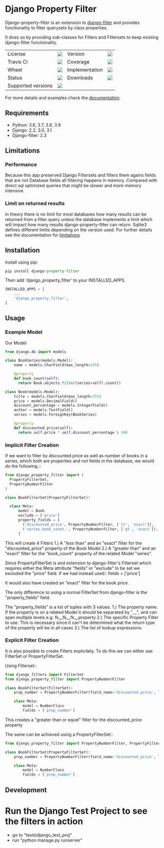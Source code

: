 # Django Property Filter

Django-property-filter is an extension to [django-filter](https://pypi.org/projhttps://pypi.org/project/django-filter/ect/django-filter/) and provides functionality to filter querysets by class properties.

It does so by providing sub-classes for Filters and Filtersets to keep existing django-filter functionality.

<table>
    <tr>
        <td>License</td>
        <td><img src='https://img.shields.io/pypi/l/django-property-filter.svg'></td>
        <td>Version</td>
        <td><img src='https://img.shields.io/pypi/v/django-property-filter.svg'></td>
    </tr>
    <tr>
        <td>Travis CI</td>
        <td><img src='https://travis-ci.com/ericziethen/django-property-filter.svg?branch=master'></td>
        <td>Coverage</td>
        <td><img src='https://codecov.io/gh/ericziethen/django-property-filter/branch/master/graph/badge.svg'></td>
    </tr>
    <tr>
        <td>Wheel</td>
        <td><img src='https://img.shields.io/pypi/wheel/django-property-filter.svg'></td>
        <td>Implementation</td>
        <td><img src='https://img.shields.io/pypi/implementation/django-property-filter.svg'></td>
    </tr>
    <tr>
        <td>Status</td>
        <td><img src='https://img.shields.io/pypi/status/django-property-filter.svg'></td>
        <td>Downloads</td>
        <td><img src='https://img.shields.io/pypi/dm/django-property-filter.svg'></td>
    </tr>
    <tr>
        <td>Supported versions</td>
        <td><img src='https://img.shields.io/pypi/pyversions/django-property-filter.svg'></td>
    </tr>
</table>

For more details and examples check the [documentation](https://django-property-filter.readthedocs.io/en/stable/).

## Requirements

* Python: 3.6, 3.7, 3.8, 3.9
* Django: 2.2, 3.0, 3.1
* Django-filter: 2.3

## Limitations

### Performance
Because this app preserved Django Filtersets and filters them agains fields that are not Database fields all filtering happens in memory.
Compared with direct sql optimized queries that might be slower and more memory intensive.

### Limit on returned results
In theory there is no limit for most databases how many results can be returned from a filter query unless the database implements a limit which will impact how many results django-property-filter can return.
Sqlite3 defines different limits depending on the version used.
For further details see the documentation for [limitations](https://django-property-filter.readthedocs.io/en/stable/guide/overview.html#limitations)

## Installation

Install using pip:

```python
pip install django-property-filter
```

Then add 'django_property_filter' to your INSTALLED_APPS.

```python
INSTALLED_APPS = [
    ...
    'django_property_filter',
]
```

## Usage

### Example Model

Our Model

```python
from django.db import models

class BookSeries(models.Model):
    name = models.CharField(max_length=255)

    @property
    def book_count(self):
      return Book.objects.filter(series=self).count()

class Book(models.Model):
    title = models.CharField(max_length=255)
    price = models.DecimalField()
    discount_percentage = models.IntegerField()
    author = models.TextField()
    series = models.ForeignKey(BookSeries)

    @property
    def discounted_price(self):
      return self.price * self.discount_percentage \ 100
```

### Implicit Filter Creation

If we want to filter by discounted price as well as number of books in a series,
which both are properties and not fields in the database, we would do the
following.::

```python
from django_property_filter import (
  PropertyFilterSet,
  PropertyNumberFilter
)

class BookFilterSet(PropertyFilterSet):

  class Meta:
      model = Book
      exclude = ['price']
      property_fields = [
        ('discounted_price', PropertyNumberFilter, ['lt', 'exact']),
        ('series.book_count.', PropertyNumberFilter, ['gt', 'exact']),
      ]
```

This will create 4 Filters
    1.) A "less than" and an "exact" filter for the "discounted_price" property
        of the Book Model
    2.) A "greater than" and an "exact" filter for the "book_count" property
        of the related Model "series".

Since PropertyFilterSet is and extension to django-filter's Filterset which
requires either the Meta attribute "fields" or "exclude" to be set we excluded
the "price" field. If we had instead used::
    fields = ['price']

It would also have created an "exact" filter for the book price.

The only difference to using a normal FilterSet from django-filter is the
"property_fields" field.

The "property_fields" is a list of tuples with 3 values.
    1.) The property name. 
        If the property is on a related Model it should be separated by "__",
        and can span multiple levels e.g. fk__fk__fk__property
    2.) The specific Property Filter to use.
        This is necessary since it can't be determined what the return type
        of the property will be in all cases
    3.) The list of lookup expressions.

### Explicit Filter Creation

It is also possible to create Filters explicitely.
To do this we can either use FilterSet or PropertyFilterSet.

Using Filterset::

```python
from django_filters import FilterSet
from django_property_filter import PropertyNumberFilter

class BookFilterSet(FilterSet):
    prop_number = PropertyNumberFilter(field_name='discounted_price', lookup_expr='gte')

    class Meta:
        model = NumberClass
        fields = ['prop_number']
```

This creates a "greater than or equel" filter for the discounted_price property

The same can be achieved using a PropertyFilterSet::

```python
from django_property_filter import PropertyNumberFilter, PropertyFilterSet

class BookFilterSet(PropertyFilterSet):
    prop_number = PropertyNumberFilter(field_name='discounted_price', lookup_expr='gte')

    class Meta:
        model = NumberClass
        fields = ['prop_number']
```

## Development

# Run the Django Test Project to see the filters in action

* go to "tests\django_test_proj"
* run "python manage.py runserver"

